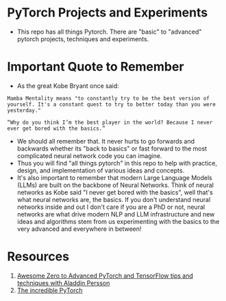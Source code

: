 # PyTorch Projects and Experiments
* This repo has all things Pytorch. There are "basic" to "advanced" pytorch projects, techniques and experiments.

# Important Quote to Remember
* As the great Kobe Bryant once said:
```
Mamba Mentality means "to constantly try to be the best version of yourself. It's a constant quest to try to better today than you were yesterday."
```
```
“Why do you think I’m the best player in the world? Because I never ever get bored with the basics.”
```

* We should all remember that. It never hurts to go forwards and backwards whether its "back to basics" or fast forward to the most complicated neural network code you can imagine.
* Thus you will find "all things pytorch" in this repo to help with practice, design, and implementation of various ideas and concepts.
* It's also important to remember that modern Large Language Models (LLMs) are built on the backbone of Neural Networks. Think of neural networks as Kobe said "I never get bored with the basics", well that's what neural networks are, the basics. If you don't understand neural networks inside and out I don't care if you are a PhD or not, neural networks are what drive modern NLP and LLM infrastructure and new ideas and algorithms stem from us experimenting with the basics to the very advanced and everywhere in between! 




# Resources
1. [Awesome Zero to Advanced PyTorch and TensorFlow tips and techniques with Aladdin Persson](https://github.com/aladdinpersson/Machine-Learning-Collection?tab=readme-ov-file)
2. [The incredible PyTorch](https://github.com/ritchieng/the-incredible-pytorch)
